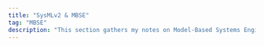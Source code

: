 ```yaml
---
title: "SysMLv2 & MBSE"
tag: "MBSE"
description: "This section gathers my notes on Model-Based Systems Engineering with a focus on SysMLv2 and how web tooling changes team workflows. Expect takeaways from events, comparisons, and practical examples that move beyond slides: simulation, analysis, and collaboration scenarios running in the browser. It’s aimed at systems engineers and tool builders who want concrete, open-source ways to modernize MBSE."
---
```

